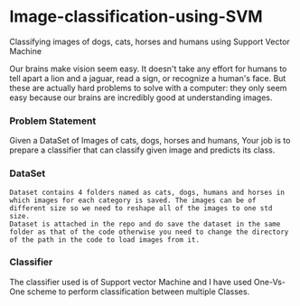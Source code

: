# Image-classification-using-SVM

Classifying images of dogs, cats, horses and humans using Support Vector Machine

Our brains make vision seem easy. It doesn't take any effort for humans to tell apart a lion and a jaguar, read a sign, or recognize a human's face. But these are actually hard problems to solve with a computer: they only seem easy because our brains are incredibly good at understanding images.

### Problem Statement
Given a DataSet of Images of cats, dogs, horses and humans, Your job is to prepare a classifier that can classify given image and predicts its class.

### DataSet
    Dataset contains 4 folders named as cats, dogs, humans and horses in which images for each category is saved. The images can be of different size so we need to reshape all of the images to one std size.
    Dataset is attached in the repo and do save the dataset in the same folder as that of the code otherwise you need to change the directory of the path in the code to load images from it.

### Classifier
The classifier used is of Support vector Machine and I have used One-Vs-One scheme to perform classification between multiple Classes.
